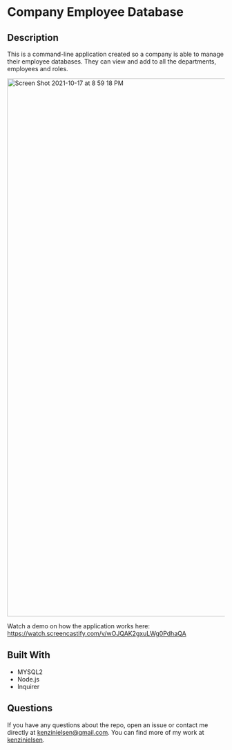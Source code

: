 # Company Employee Database

## Description
This is a command-line application created so a company is able to manage their employee databases. They can view and add to all the departments, employees and roles.


<img width="1245" alt="Screen Shot 2021-10-17 at 8 59 18 PM" src="https://user-images.githubusercontent.com/86693696/137662566-b8be78c1-15f1-477b-8675-808f08b5669e.png">

Watch a demo on how the application works here:
https://watch.screencastify.com/v/wOJQAK2gxuLWg0PdhaQA

## Built With
* MYSQL2
* Node.js
* Inquirer

## Questions

  If you have any questions about the repo, open an issue or contact me directly at 
    kenzinielsen@gmail.com. 
  You can find more of my work at [kenzinielsen](https://github.com/kenzinielsen/).
